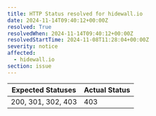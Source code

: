 ```yaml
---
title: HTTP Status resolved for hidewall.io
date: 2024-11-14T09:40:12+00:00Z
resolved: True
resolvedWhen: 2024-11-14T09:40:12+00:00Z
resolvedStartTime: 2024-11-08T11:28:04+00:00Z
severity: notice
affected:
  - hidewall.io
section: issue
---
```


| Expected Statuses | Actual Status  |
|-------------------|----------------|
| 200, 301, 302, 403 | 403 |

